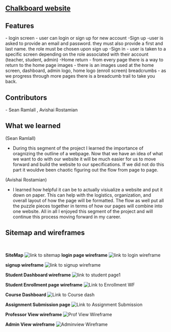 <h2><a href="https://slimslim94.github.io/chalkboard2.0.github.io/chalkboard2.0/webpages/index.html">Chalkboard website</a></h2>
<h2>Features</h2>
 - login screen
   - user can login or sign up for new account
 -Sign up
  -user is asked to provide an email and password. they must also provide a first and last name. the role must be chosen upon sign up
 -Sign in
  - user is taken to a specific screen depending on the role associated with their account (teacher, student, admin)
 -Home return
  - from every page there is a way to return to the home page
 images
  - there is an images used at the home screen, dashboard, admin logo, home logo (enroll screen)
 breadcrumbs
  - as we progress through more pages there is a breadcumb trail to take you back.

<h2>Contributors</h2>
- Sean Ramlall
, Avishai Rostamian

 <h2>What we learned</h2>

(Sean Ramlall)
- During this segment of the project I learned the importance of oragnizing the outline of a webpage. Now that we have an idea of what we want to do with our website it will be much easier for us to move forward and build the website to our specifications. If we did not do this part it wouldve been chaotic figuring out the flow from page to page.

(Avishai Rostamian)
- I learned how helpful it can be to actually visiualize a website and put it down on paper. This can help with the logistics, organization, and overall layout of how the page will be formatted. The flow as well put all the puzzle pieces together in terms of how our pages will combine into one website. All in all I enjoyed this segment of the project and will continue this process moving forward in my career.

<h2>Sitemap and wireframes</h2>
<br>

<!--Links-->
**SiteMap**
![link to sitemap](https://slimslim94.github.io/chalkboard.github.io/sitemap.jpg)
**login page wireframe**
![link to login wireframe](https://slimslim94.github.io/chalkboard.github.io/Wireframe_Login.jpg)

**signup wireframe**
![link to signup wireframe](https://slimslim94.github.io/chalkboard.github.io/wireframe_signup_page.jpg)

**Student Dashboard wireframe**
![link to student page1](https://slimslim94.github.io/chalkboard.github.io/wireframe_studentpage1(dashboard).jpg)

**Student Enrollment page wireframe**
![Link to Enrollment WF](https://slimslim94.github.io/chalkboard.github.io/wireframe_Studentpg2_enrollment.jpg)

**Course Dashboard**
![Link to Course dash](https://slimslim94.github.io/chalkboard.github.io/wireframe_Studentpage3_coursepg.jpg)

**Assignment Submission page**
![Link to Assignment Submission](https://slimslim94.github.io/chalkboard.github.io/wireframe_studentpage4_assignmentsubmission.jpg)

**Professor View wireframe**
![Prof View Wireframe](https://slimslim94.github.io/chalkboard.github.io/WireframeProfessor.jpg)

**Admin View wireframe**
![Adminview Wireframe](https://slimslim94.github.io/chalkboard.github.io/adminView.jpg)




